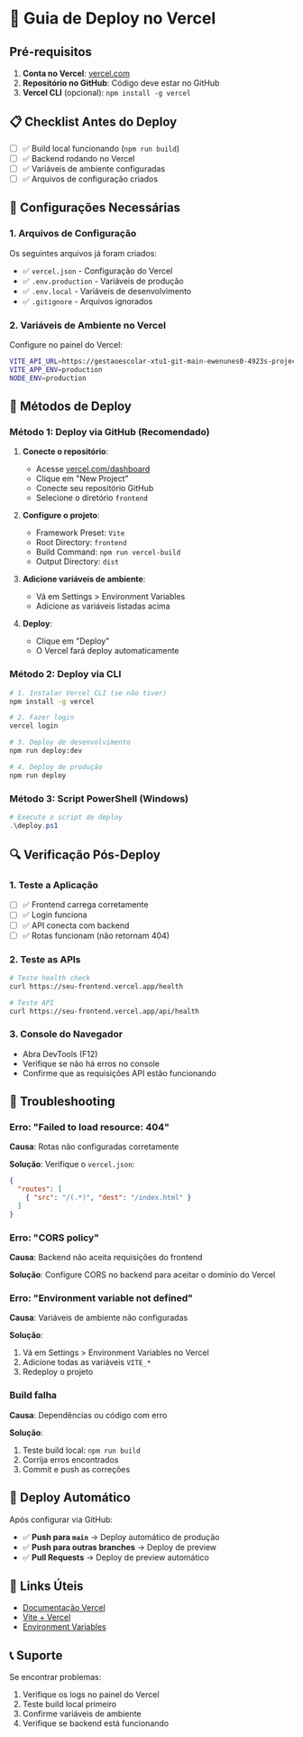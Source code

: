 # 🚀 Guia de Deploy no Vercel

## Pré-requisitos

1. **Conta no Vercel**: [vercel.com](https://vercel.com)
2. **Repositório no GitHub**: Código deve estar no GitHub
3. **Vercel CLI** (opcional): `npm install -g vercel`

## 📋 Checklist Antes do Deploy

- [ ] ✅ Build local funcionando (`npm run build`)
- [ ] ✅ Backend rodando no Vercel
- [ ] ✅ Variáveis de ambiente configuradas
- [ ] ✅ Arquivos de configuração criados

## 🔧 Configurações Necessárias

### 1. Arquivos de Configuração

Os seguintes arquivos já foram criados:

- ✅ `vercel.json` - Configuração do Vercel
- ✅ `.env.production` - Variáveis de produção
- ✅ `.env.local` - Variáveis de desenvolvimento
- ✅ `.gitignore` - Arquivos ignorados

### 2. Variáveis de Ambiente no Vercel

Configure no painel do Vercel:

```bash
VITE_API_URL=https://gestaoescolar-xtu1-git-main-ewenunes0-4923s-projects.vercel.app
VITE_APP_ENV=production
NODE_ENV=production
```

## 🚀 Métodos de Deploy

### Método 1: Deploy via GitHub (Recomendado)

1. **Conecte o repositório**:
   - Acesse [vercel.com/dashboard](https://vercel.com/dashboard)
   - Clique em "New Project"
   - Conecte seu repositório GitHub
   - Selecione o diretório `frontend`

2. **Configure o projeto**:
   - Framework Preset: `Vite`
   - Root Directory: `frontend`
   - Build Command: `npm run vercel-build`
   - Output Directory: `dist`

3. **Adicione variáveis de ambiente**:
   - Vá em Settings > Environment Variables
   - Adicione as variáveis listadas acima

4. **Deploy**:
   - Clique em "Deploy"
   - O Vercel fará deploy automaticamente

### Método 2: Deploy via CLI

```bash
# 1. Instalar Vercel CLI (se não tiver)
npm install -g vercel

# 2. Fazer login
vercel login

# 3. Deploy de desenvolvimento
npm run deploy:dev

# 4. Deploy de produção
npm run deploy
```

### Método 3: Script PowerShell (Windows)

```powershell
# Execute o script de deploy
.\deploy.ps1
```

## 🔍 Verificação Pós-Deploy

### 1. Teste a Aplicação

- [ ] ✅ Frontend carrega corretamente
- [ ] ✅ Login funciona
- [ ] ✅ API conecta com backend
- [ ] ✅ Rotas funcionam (não retornam 404)

### 2. Teste as APIs

```bash
# Teste health check
curl https://seu-frontend.vercel.app/health

# Teste API
curl https://seu-frontend.vercel.app/api/health
```

### 3. Console do Navegador

- Abra DevTools (F12)
- Verifique se não há erros no console
- Confirme que as requisições API estão funcionando

## 🐛 Troubleshooting

### Erro: "Failed to load resource: 404"

**Causa**: Rotas não configuradas corretamente

**Solução**: Verifique o `vercel.json`:
```json
{
  "routes": [
    { "src": "/(.*)", "dest": "/index.html" }
  ]
}
```

### Erro: "CORS policy"

**Causa**: Backend não aceita requisições do frontend

**Solução**: Configure CORS no backend para aceitar o domínio do Vercel

### Erro: "Environment variable not defined"

**Causa**: Variáveis de ambiente não configuradas

**Solução**: 
1. Vá em Settings > Environment Variables no Vercel
2. Adicione todas as variáveis `VITE_*`
3. Redeploy o projeto

### Build falha

**Causa**: Dependências ou código com erro

**Solução**:
1. Teste build local: `npm run build`
2. Corrija erros encontrados
3. Commit e push as correções

## 📱 Deploy Automático

Após configurar via GitHub:

- ✅ **Push para `main`** → Deploy automático de produção
- ✅ **Push para outras branches** → Deploy de preview
- ✅ **Pull Requests** → Deploy de preview automático

## 🔗 Links Úteis

- [Documentação Vercel](https://vercel.com/docs)
- [Vite + Vercel](https://vercel.com/guides/deploying-vite-with-vercel)
- [Environment Variables](https://vercel.com/docs/concepts/projects/environment-variables)

## 📞 Suporte

Se encontrar problemas:

1. Verifique os logs no painel do Vercel
2. Teste build local primeiro
3. Confirme variáveis de ambiente
4. Verifique se backend está funcionando